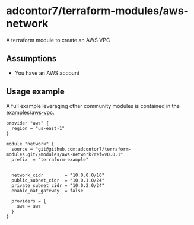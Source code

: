 # adcontor7/terraform-modules/aws-network


A terraform module to create an AWS VPC
## Assumptions

* You have an AWS account

## Usage example

A full example leveraging other community modules is contained in the [examples/aws-vpc](https://github.com/adcontor7/terraform-modules/tree/master/examples/aws-vpc).

```hcl
provider "aws" {
  region = "us-east-1"
}

module "network" {
  source = "git@github.com:adcontor7/terraform-modules.git//modules/aws-network?ref=v0.0.1"
  prefix  = "terraform-example"
  
  
  network_cidr        = "10.0.0.0/16"
  public_subnet_cidr  = "10.0.1.0/24"
  private_subnet_cidr = "10.0.2.0/24"
  enable_nat_gateway  = false
  
  providers = {
    aws = aws
  }
}

```

<!-- BEGINNING OF PRE-COMMIT-TERRAFORM DOCS HOOK -->


<!-- END OF PRE-COMMIT-TERRAFORM DOCS HOOK -->